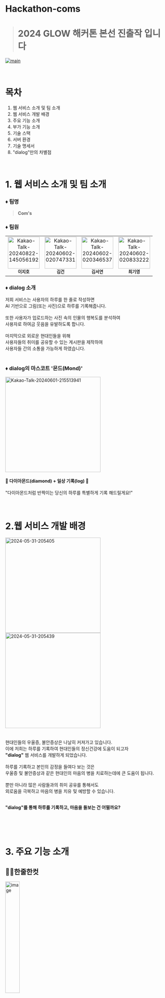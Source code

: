 # Hackathon-coms
> # 2024 GLOW 해커톤 본선 진출작 입니다

<a href="https://ibb.co/fkVtD78"><img src="https://i.ibb.co/m9rtN7v/main.png" alt="main" border="0"></a>


<link rel="preconnect" href="https://fonts.googleapis.com">
<link rel="preconnect" href="https://fonts.gstatic.com" crossorigin>
<link href="https://fonts.googleapis.com/css2?family=Nanum+Gothic&display=swap" rel="stylesheet">

<br/>

# 목차
1. 웹 서비스 소개 및 팀 소개
2. 웹 서비스 개발 배경
3. 주요 기능 소개
4. 부가 기능 소개
5. 기술 스택
6. 서버 환경
7. 기술 명세서
8. "dialog"만의 차별점
<br/>

# 1. 웹 서비스 소개 및 팀 소개
### ♦️ 팀명
>**Com's**

### ♦️ 팀원
<table>
<tbody>
    <td align="center">
        <a href="https://ibb.co/sFNxfFw"><img src="https://i.ibb.co/TH7jfH8/Kakao-Talk-20240822-145056192.jpg" alt="Kakao-Talk-20240822-145056192" border="0" width="100px;" alt=""/></a>
        <br /><sub><b>이지호</b></sub>
    </td>
    <td align="center">
        <a href="https://ibb.co/xX68C1y"><img src="https://i.ibb.co/8N94KrJ/Kakao-Talk-20240602-020747331.jpg" alt="Kakao-Talk-20240602-020747331" border="0" width="100px;" alt=""/></a>
        <br /><sub><b>김건</b></sub>
    </td>
    <td align="center">
        <a href="https://ibb.co/HrSPjbz"><img src="https://i.ibb.co/Jz1p9G7/Kakao-Talk-20240602-020346537.jpg" alt="Kakao-Talk-20240602-020346537" border="0" width="100px;" /></a>
        <br /><sub><b>김서연</b></sub>
    </td>
    <td align="center">
        <a href="https://ibb.co/SQy6Bfd"><img src="https://i.ibb.co/8zsm9Yd/Kakao-Talk-20240602-020833222.jpg" alt="Kakao-Talk-20240602-020833222" border="0" width="100px;" alt=""/></a>
        <br /><sub><b>최기영</b></sub>
    </td>
</tbody>
</table>

### ♦️ dialog 소개
저희 서비스는 사용자의 하루를 한 줄로 작성하면<br/>
AI 기반으로 그림(또는 사진)으로 하루를 기록해줍니다.<br/><br/>
또한 사용자가 업로드하는 사진 속의 인물의 행복도를 분석하여<br/>
사용자로 하여금 웃음을 유발하도록 합니다.<br/><br/>
마지막으로 외로운 현대인들을 위해<br/>
사용자들의 취미를 공유할 수 있는 게시판을 제작하여<br/>
사용자들 간의 소통을 가능하게 하였습니다.<br/><br/>

### ♦️ dialog의 마스코트 '몬드(Mond)'
<a href="https://imgbb.com/"><img src="https://i.ibb.co/qmZFfch/Kakao-Talk-20240601-215513941.png" alt="Kakao-Talk-20240601-215513941" border="0" border="0" width = "300px"></a>
<br/>
<br/>
<b> 📖 다이아몬드(diamond) + 일상 기록(log) 📖 </b>
<br/>
<br/>
"다이아몬드처럼 반짝이는 당신의 하루를 특별하게 기록 해드릴게요!"
<br/>
<br/>
<br/>

# 2.웹 서비스 개발 배경
<a href="https://ibb.co/2c6JdYR"><img src="https://i.ibb.co/7rzhKNB/2024-05-31-205405.png" alt="2024-05-31-205405" border="0" width="300"></a>
<a href="https://ibb.co/s9JQ1Fw"><img src="https://i.ibb.co/B2Kj6gZ/2024-05-31-205439.png" alt="2024-05-31-205439" border="0" width="300"></a>
<br/>
<br/>
<br/>
현대인들의 우울증, 불안증상은 나날히 커져가고 있습니다. <br/>
이에 저희는 하루를 기록하여 현대인들의 정신건강에 도움이 되고자<br/>
<strong>"dialog"</strong> 웹 서비스를 개발하게 되었습니다. <br/><br/>
하루를 기록하고 본인의 감정을 들여다 보는 것은<br/>
우울증 및 불안증상과 같은 현대인의 마음의 병을 치료하는데에 큰 도움이 됩니다.<br/><br/>
뿐만 아니라 많은 사람들과의 취미 공유를 통해서도<br/>
외로움을 극복하고 마음의 병을 치유 및 예방할 수 있습니다.<br/>

<br/>
<strong>"dialog"를 통해 하루를 기록하고, 마음을 돌보는 건 어떨까요?</strong>
<br/>

<br/>
<br/>
<br/>
<br/>

# 3. 주요 기능 소개
## ✍🏻한줄한컷
<a href="https://imgbb.com/"><img src="https://i.ibb.co/SVtfNZ6/image.png" alt="image" border="0" width="30%" /></a>
<br/>
📌 <strong>Karlog.ai</strong> 이용하여 AI 기반 그림(사진)일기 생성<br/>
<br/>
<a href="https://ibb.co/rw63knP"><img src="https://i.ibb.co/S3ncNqT/2024-05-31-214033.png" alt="2024-05-31-214033" border="0" width = "450px"></a><br/>
🔗 https://blog.kakaobrain.com/news/room/1024

<br/>
<br/>
<br/>

## ✍🏻얼굴 찌푸리지 말아요
<a href="https://ibb.co/hBGhnH6"><img src="https://i.ibb.co/3pxG8W3/image.png" alt="image" border="0" width="30%"/></a>

<br/>
﻿
📌 <strong>Kaggle Datasets</strong>의 28709개의 표정들을 TensorFlow를 통해 사전에 학습시켜 AI 감정 분석 기능을 설계함.<br/>
<a href="https://ibb.co/MZhw5qJ"><img src="https://i.ibb.co/S5xY7qZ/2024-05-31-214345.png" alt="2024-05-31-214345" border="0" width="450px"></a> <br/>
🔗 https://www.kaggle.com/datasets/msambare/fer2013
<br/>
<br/>
<br/>

## ✍🏻쉼터
<a href="https://ibb.co/ZB2ZnDz"><img src="https://i.ibb.co/1rzSDWG/image.png" alt="image" border="0" width = "30%"/></a>
<a href="https://ibb.co/VNf22db"><img src="https://i.ibb.co/g7kzzGQ/2.png" alt="2" border="0" width = "30%"/></a>

<br/>
📌 <strong>마크다운 에디터</strong>를 사용하여 다양한 표현을 이용하여 게시글 작성<br/>
<a href="https://ibb.co/1TxR6Vg"><img src="https://i.ibb.co/DQnwpXJ/2024-06-02-045014.png" alt="2024-06-02-045014" border="0" width="450px"></a> <br/>
🔗 https://simplemde.com/markdown-guide
<br/>
<br/>
<br/>

# 4. 부가 기능 소개
## 👥 마이페이지
<a href="https://ibb.co/nCzxK39"><img src="https://i.ibb.co/742s0gP/image.png" alt="image" border="0" /></a>

<br/>
📌 이메일을 이용하여 회원가입 후, 내 정보에서 본인의 이름 수정 가능.

<br/>
<br/>
<br/>

# 5. 기술 스택
### 🖥️ Front-End
<img src="https://img.shields.io/badge/HTML5-E34F26?style=for-the-badge&logo=HTML5&logoColor=white"> <img src="https://img.shields.io/badge/CSS3-1572B6?style=for-the-badge&logo=CSS3&logoColor=white"> <img src="https://img.shields.io/badge/JavaScript-F7DF1E?style=for-the-badge&logo=JavaScript&logoColor=white"> <img src="https://img.shields.io/badge/Figma-F24E1E?style=for-the-badge&logo=Figma&logoColor=white">
### 🖥️ Back-End
<img src="https://img.shields.io/badge/Spring-6DB33F?style=for-the-badge&logo=Spring&logoColor=white"> <img src="https://img.shields.io/badge/springboot-6DB33F?style=for-the-badge&logo=springboot&logoColor=white"> <img src="https://img.shields.io/badge/MySQL-4479A1?style=for-the-badge&logo=MySQL&logoColor=white"> <img src="https://img.shields.io/badge/TensorFlow-FF6F00?style=for-the-badge&logo=TensorFlow&logoColor=white">  <img src="https://img.shields.io/badge/Flask-000000?style=for-the-badge&logo=Flask&logoColor=white"> <img src="https://img.shields.io/badge/ngrok-1F1E37?style=for-the-badge&logo=ngrok&logoColor=white">

<br/>
<br/>
<br/>

# 6. 서버 환경
<a href="https://ibb.co/QFpKMSk"><img src="https://i.ibb.co/7Jj1KMQ/image.png" alt="image" border="0" /></a>

📌 <strong>Ngrok</strong>: 로컬 개발 환경에서 인터넷을 통해 웹 애플리케이션에 안전하게 접근할 수 있도록 해줌.<br/>
🔗 https://ngrok.com/

<br/>

<b>🌟Ngrok의 장점</b> <br/>
🔎 편리한 설치와 사용 <br/>
🔎 안전한 연결 <br/>
🔎 개발 및 테스트 용이성 <br/>
🔎 다양한 기능 <br/>

<br/>
<br/>
<br/>

# 7. 기술 명세서
<span><a href="https://ibb.co/YQgND5F"><img src="https://i.ibb.co/NCRF10d/s-00001.jpg" alt="s-00001" border="0" /></a></span>

<br/>
<br/>
<br/>

# 8. "dialog"만의 차별점

<br/>
📍 하루를 기록하는 작품을 생성할 때, 화풍을 지정하여 그림 혹은 사진으로 저장 가능. <br/>
📍 사진 속 인물의 행복도를 측정하여 사용자로 하여금 웃음을 유발할 수 있도록 함. <br/>
📍 취미 공유 플랫폼 기능을 추가하여 많은 사람들과 소통하는 과정에서 마음의 병을 치유할 수 있도록 함. <br/>
